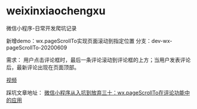 # weixinxiaochengxu
微信小程序-日常开发爬坑记录

新增demo：wx.pageScrollTo实现页面滚动到指定位置
分支：dev-wx-pageScrollTo-20200609

需求： 用户点击评论框时，最后一条评论滚动到评论框的上方；当用户发表评论后，最新评论出现在页面顶部。

[视频](https://cloud.video.taobao.com//play/u/759415648/p/1/e/6/t/1/268522835395.mp4)

踩坑文章地址： 
[微信小程序从入坑到放弃三十：wx.pageScrollTo在评论功能中的应用](http://www.yilingsj.com/xwzj/2020-06-18/weixin-scroll-into-view.html)